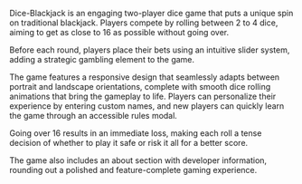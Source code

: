Dice-Blackjack is an engaging two-player dice game that puts a unique spin on traditional blackjack. Players compete by rolling between 2 to 4 dice, aiming to get as close to 16 as possible without going over.


Before each round, players place their bets using an intuitive slider system, adding a strategic gambling element to the game.


The game features a responsive design that seamlessly adapts between portrait and landscape orientations, complete with smooth dice rolling animations that bring the gameplay to life. Players can personalize their experience by entering custom names, and new players can quickly learn the game through an accessible rules modal. 


Going over 16 results in an immediate loss, making each roll a tense decision of whether to play it safe or risk it all for a better score. 


The game also includes an about section with developer information, rounding out a polished and feature-complete gaming experience.

